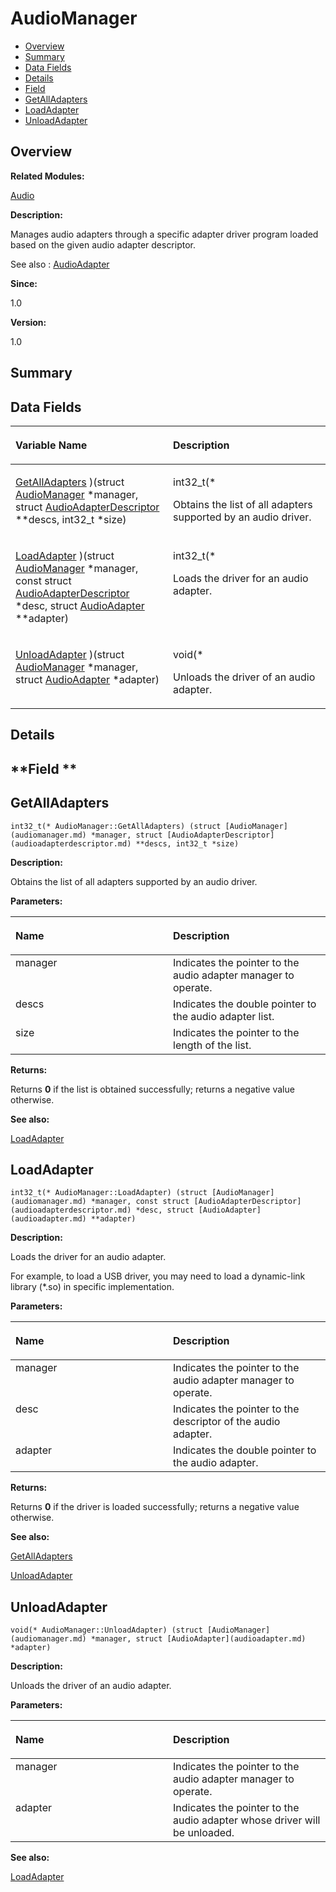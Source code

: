 # AudioManager<a name="EN-US_TOPIC_0000001054598151"></a>

-   [Overview](#section92245219165630)
-   [Summary](#section1284654492165630)
-   [Data Fields](#pub-attribs)
-   [Details](#section1307104535165630)
-   [Field](#section435920409165630)
-   [GetAllAdapters](#a93a0ffb0df907fabcfca827d31dadf39)
-   [LoadAdapter](#ab090e9c760a2888b55acc7baa4222ccb)
-   [UnloadAdapter](#a556137764c5bf784972ba79303720fc3)

## **Overview**<a name="section92245219165630"></a>

**Related Modules:**

[Audio](audio.md)

**Description:**

Manages audio adapters through a specific adapter driver program loaded based on the given audio adapter descriptor. 

See also
:   [AudioAdapter](audioadapter.md) 

**Since:**

1.0

**Version:**

1.0

## **Summary**<a name="section1284654492165630"></a>

## Data Fields<a name="pub-attribs"></a>

<a name="table1340527142165630"></a>
<table><thead align="left"><tr id="row194446610165630"><th class="cellrowborder" valign="top" width="50%" id="mcps1.1.3.1.1"><p id="p1369309278165630"><a name="p1369309278165630"></a><a name="p1369309278165630"></a>Variable Name</p>
</th>
<th class="cellrowborder" valign="top" width="50%" id="mcps1.1.3.1.2"><p id="p2049272097165630"><a name="p2049272097165630"></a><a name="p2049272097165630"></a>Description</p>
</th>
</tr>
</thead>
<tbody><tr id="row152334548165630"><td class="cellrowborder" valign="top" width="50%" headers="mcps1.1.3.1.1 "><p id="p1140648746165630"><a name="p1140648746165630"></a><a name="p1140648746165630"></a><a href="audiomanager.md#a93a0ffb0df907fabcfca827d31dadf39">GetAllAdapters</a> )(struct <a href="audiomanager.md">AudioManager</a> *manager, struct <a href="audioadapterdescriptor.md">AudioAdapterDescriptor</a> **descs, int32_t *size)</p>
</td>
<td class="cellrowborder" valign="top" width="50%" headers="mcps1.1.3.1.2 "><p id="p1247730582165630"><a name="p1247730582165630"></a><a name="p1247730582165630"></a>int32_t(* </p>
<p id="p1123591801165630"><a name="p1123591801165630"></a><a name="p1123591801165630"></a>Obtains the list of all adapters supported by an audio driver. </p>
</td>
</tr>
<tr id="row341552850165630"><td class="cellrowborder" valign="top" width="50%" headers="mcps1.1.3.1.1 "><p id="p1057224458165630"><a name="p1057224458165630"></a><a name="p1057224458165630"></a><a href="audiomanager.md#ab090e9c760a2888b55acc7baa4222ccb">LoadAdapter</a> )(struct <a href="audiomanager.md">AudioManager</a> *manager, const struct <a href="audioadapterdescriptor.md">AudioAdapterDescriptor</a> *desc, struct <a href="audioadapter.md">AudioAdapter</a> **adapter)</p>
</td>
<td class="cellrowborder" valign="top" width="50%" headers="mcps1.1.3.1.2 "><p id="p1283791807165630"><a name="p1283791807165630"></a><a name="p1283791807165630"></a>int32_t(* </p>
<p id="p1190771390165630"><a name="p1190771390165630"></a><a name="p1190771390165630"></a>Loads the driver for an audio adapter. </p>
</td>
</tr>
<tr id="row1688834293165630"><td class="cellrowborder" valign="top" width="50%" headers="mcps1.1.3.1.1 "><p id="p431049628165630"><a name="p431049628165630"></a><a name="p431049628165630"></a><a href="audiomanager.md#a556137764c5bf784972ba79303720fc3">UnloadAdapter</a> )(struct <a href="audiomanager.md">AudioManager</a> *manager, struct <a href="audioadapter.md">AudioAdapter</a> *adapter)</p>
</td>
<td class="cellrowborder" valign="top" width="50%" headers="mcps1.1.3.1.2 "><p id="p1864726231165630"><a name="p1864726231165630"></a><a name="p1864726231165630"></a>void(* </p>
<p id="p47368279165630"><a name="p47368279165630"></a><a name="p47368279165630"></a>Unloads the driver of an audio adapter. </p>
</td>
</tr>
</tbody>
</table>

## **Details**<a name="section1307104535165630"></a>

## **Field **<a name="section435920409165630"></a>

## GetAllAdapters<a name="a93a0ffb0df907fabcfca827d31dadf39"></a>

```
int32_t(* AudioManager::GetAllAdapters) (struct [AudioManager](audiomanager.md) *manager, struct [AudioAdapterDescriptor](audioadapterdescriptor.md) **descs, int32_t *size)
```

 **Description:**

Obtains the list of all adapters supported by an audio driver. 

**Parameters:**

<a name="table535628776165630"></a>
<table><thead align="left"><tr id="row1870233404165630"><th class="cellrowborder" valign="top" width="50%" id="mcps1.1.3.1.1"><p id="p362707567165630"><a name="p362707567165630"></a><a name="p362707567165630"></a>Name</p>
</th>
<th class="cellrowborder" valign="top" width="50%" id="mcps1.1.3.1.2"><p id="p1279436868165630"><a name="p1279436868165630"></a><a name="p1279436868165630"></a>Description</p>
</th>
</tr>
</thead>
<tbody><tr id="row785083072165630"><td class="cellrowborder" valign="top" width="50%" headers="mcps1.1.3.1.1 ">manager</td>
<td class="cellrowborder" valign="top" width="50%" headers="mcps1.1.3.1.2 ">Indicates the pointer to the audio adapter manager to operate. </td>
</tr>
<tr id="row930088954165630"><td class="cellrowborder" valign="top" width="50%" headers="mcps1.1.3.1.1 ">descs</td>
<td class="cellrowborder" valign="top" width="50%" headers="mcps1.1.3.1.2 ">Indicates the double pointer to the audio adapter list. </td>
</tr>
<tr id="row1923415004165630"><td class="cellrowborder" valign="top" width="50%" headers="mcps1.1.3.1.1 ">size</td>
<td class="cellrowborder" valign="top" width="50%" headers="mcps1.1.3.1.2 ">Indicates the pointer to the length of the list. </td>
</tr>
</tbody>
</table>

**Returns:**

Returns  **0**  if the list is obtained successfully; returns a negative value otherwise. 

**See also:**

[LoadAdapter](audiomanager.md#ab090e9c760a2888b55acc7baa4222ccb) 

## LoadAdapter<a name="ab090e9c760a2888b55acc7baa4222ccb"></a>

```
int32_t(* AudioManager::LoadAdapter) (struct [AudioManager](audiomanager.md) *manager, const struct [AudioAdapterDescriptor](audioadapterdescriptor.md) *desc, struct [AudioAdapter](audioadapter.md) **adapter)
```

 **Description:**

Loads the driver for an audio adapter. 

For example, to load a USB driver, you may need to load a dynamic-link library \(\*.so\) in specific implementation.

**Parameters:**

<a name="table1759120842165630"></a>
<table><thead align="left"><tr id="row1066157795165630"><th class="cellrowborder" valign="top" width="50%" id="mcps1.1.3.1.1"><p id="p327376939165630"><a name="p327376939165630"></a><a name="p327376939165630"></a>Name</p>
</th>
<th class="cellrowborder" valign="top" width="50%" id="mcps1.1.3.1.2"><p id="p240796819165630"><a name="p240796819165630"></a><a name="p240796819165630"></a>Description</p>
</th>
</tr>
</thead>
<tbody><tr id="row1815017019165630"><td class="cellrowborder" valign="top" width="50%" headers="mcps1.1.3.1.1 ">manager</td>
<td class="cellrowborder" valign="top" width="50%" headers="mcps1.1.3.1.2 ">Indicates the pointer to the audio adapter manager to operate. </td>
</tr>
<tr id="row1919094764165630"><td class="cellrowborder" valign="top" width="50%" headers="mcps1.1.3.1.1 ">desc</td>
<td class="cellrowborder" valign="top" width="50%" headers="mcps1.1.3.1.2 ">Indicates the pointer to the descriptor of the audio adapter. </td>
</tr>
<tr id="row685686252165630"><td class="cellrowborder" valign="top" width="50%" headers="mcps1.1.3.1.1 ">adapter</td>
<td class="cellrowborder" valign="top" width="50%" headers="mcps1.1.3.1.2 ">Indicates the double pointer to the audio adapter. </td>
</tr>
</tbody>
</table>

**Returns:**

Returns  **0**  if the driver is loaded successfully; returns a negative value otherwise. 

**See also:**

[GetAllAdapters](audiomanager.md#a93a0ffb0df907fabcfca827d31dadf39) 

 [UnloadAdapter](audiomanager.md#a556137764c5bf784972ba79303720fc3) 

## UnloadAdapter<a name="a556137764c5bf784972ba79303720fc3"></a>

```
void(* AudioManager::UnloadAdapter) (struct [AudioManager](audiomanager.md) *manager, struct [AudioAdapter](audioadapter.md) *adapter)
```

 **Description:**

Unloads the driver of an audio adapter. 

**Parameters:**

<a name="table202502867165630"></a>
<table><thead align="left"><tr id="row976104235165630"><th class="cellrowborder" valign="top" width="50%" id="mcps1.1.3.1.1"><p id="p1302960254165630"><a name="p1302960254165630"></a><a name="p1302960254165630"></a>Name</p>
</th>
<th class="cellrowborder" valign="top" width="50%" id="mcps1.1.3.1.2"><p id="p972442855165630"><a name="p972442855165630"></a><a name="p972442855165630"></a>Description</p>
</th>
</tr>
</thead>
<tbody><tr id="row321427427165630"><td class="cellrowborder" valign="top" width="50%" headers="mcps1.1.3.1.1 ">manager</td>
<td class="cellrowborder" valign="top" width="50%" headers="mcps1.1.3.1.2 ">Indicates the pointer to the audio adapter manager to operate. </td>
</tr>
<tr id="row2141599177165630"><td class="cellrowborder" valign="top" width="50%" headers="mcps1.1.3.1.1 ">adapter</td>
<td class="cellrowborder" valign="top" width="50%" headers="mcps1.1.3.1.2 ">Indicates the pointer to the audio adapter whose driver will be unloaded. </td>
</tr>
</tbody>
</table>

**See also:**

[LoadAdapter](audiomanager.md#ab090e9c760a2888b55acc7baa4222ccb) 

